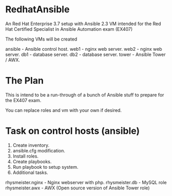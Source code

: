 # RedhatAnsible

An Red Hat Enterprise 3.7 setup with Ansible 2.3 VM intended for the Red Hat Certified Specialist in Ansible Automation exam (EX407)

The following VMs will be created

ansible - Ansible control host.
web1 - nginx web server.
web2 - nginx web server.
db1 - database server.
db2 - database server.
tower - Ansible Tower / AWX.

The Plan
===========

This is intend to be a run-through of a bunch of Ansible stuff to prepare for the EX407 exam.

You can replace roles and vm with your own if desired.

Task on control hosts (ansible)
================================

1. Create inventory.
2. ansible.cfg modification.
3. Install roles.
4. Create playbooks.
5. Run playbook to setup system.
6. Additional tasks.

rhysmeister.nginx - Nginx webserver with php.
rhysmeister.db    - MySQL role
rhysmeister.awx   - AWX (Open source version of Ansible Tower role)

